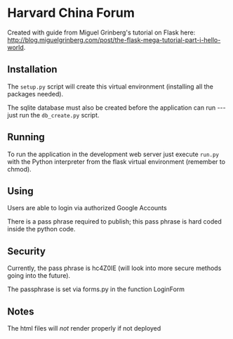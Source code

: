 Harvard China Forum
=========

Created with guide from Miguel Grinberg's tutorial on Flask here: http://blog.miguelgrinberg.com/post/the-flask-mega-tutorial-part-i-hello-world.

Installation
------------

The `setup.py` script will create this virtual environment (installing all the packages needed).

The sqlite database must also be created before the application can run --- just run the `db_create.py` script.

Running
-------

To run the application in the development web server just execute `run.py` with the Python interpreter from the flask virtual environment (remember to chmod).

Using
-------

Users are able to login via authorized Google Accounts

There is a pass phrase required to publish; this pass phrase is hard coded inside the python code.

Security
-------

Currently, the pass phrase is hc4Z0IE (will look into more secure methods going into the future).

The passphrase is set via forms.py in the function LoginForm

Notes
-------

The html files will *not* render properly if not deployed

